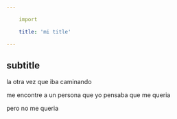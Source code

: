 ```yaml
---

    import

    title: 'mi title'

---
```




## subtitle

la otra vez que iba caminando

me encontre a un persona que yo pensaba que me queria

pero no me queria


